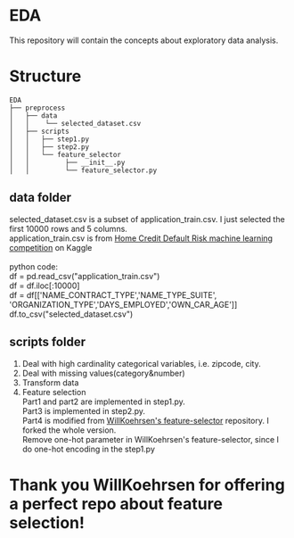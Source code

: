 # EDA
This repository will contain the concepts about exploratory data analysis.
# Structure
```
EDA
├── preprocess
│   ├── data
│   │    └── selected_dataset.csv
│   ├── scripts
│   │   ├── step1.py
│   │   ├── step2.py
│   │   └── feature_selector
│   │         ├── __init__.py   
│   │         └── feature_selector.py
```

## data folder
selected_dataset.csv is a subset of application_train.csv. I just selected the first 10000 rows and 5 columns.<br/>
application_train.csv is from <a href="https://www.kaggle.com/c/home-credit-default-risk/data">
Home Credit Default Risk machine learning competition</a> on Kaggle<br/>
<br/>
python code:<br/>
df = pd.read_csv("application_train.csv")<br/>
df = df.iloc[:10000]<br/>
df = df[['NAME_CONTRACT_TYPE','NAME_TYPE_SUITE', 'ORGANIZATION_TYPE','DAYS_EMPLOYED','OWN_CAR_AGE']]<br/>
df.to_csv("selected_dataset.csv")<br/>
## scripts folder
1. Deal with high cardinality categorical variables, i.e. zipcode, city.
2. Deal with missing values(category&number)
3. Transform data
4. Feature selection<br/>
Part1 and part2 are implemented in step1.py.<br/>
Part3 is implemented in step2.py.<br/>
Part4 is modified from <a href="https://github.com/WillKoehrsen/feature-selector">WillKoehrsen's feature-selector</a>  repository. I forked the whole version.<br/>
Remove one-hot parameter in WillKoehrsen's feature-selector, since I do one-hot encoding in the step1.py<br/>
# Thank you WillKoehrsen for offering a perfect repo about feature selection!
